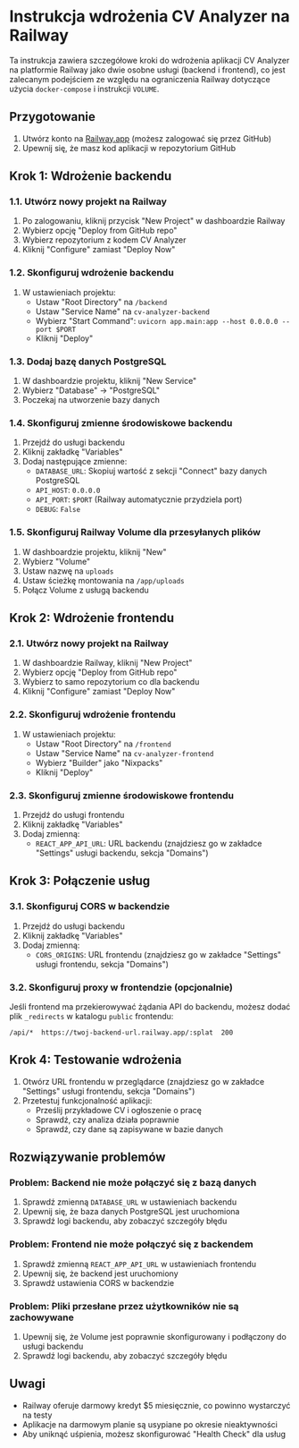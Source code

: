 # Instrukcja wdrożenia CV Analyzer na Railway

Ta instrukcja zawiera szczegółowe kroki do wdrożenia aplikacji CV Analyzer na platformie Railway jako dwie osobne usługi (backend i frontend), co jest zalecanym podejściem ze względu na ograniczenia Railway dotyczące użycia `docker-compose` i instrukcji `VOLUME`.

## Przygotowanie

1. Utwórz konto na [Railway.app](https://railway.app/) (możesz zalogować się przez GitHub)
2. Upewnij się, że masz kod aplikacji w repozytorium GitHub

## Krok 1: Wdrożenie backendu

### 1.1. Utwórz nowy projekt na Railway

1. Po zalogowaniu, kliknij przycisk "New Project" w dashboardzie Railway
2. Wybierz opcję "Deploy from GitHub repo"
3. Wybierz repozytorium z kodem CV Analyzer
4. Kliknij "Configure" zamiast "Deploy Now"

### 1.2. Skonfiguruj wdrożenie backendu

1. W ustawieniach projektu:
   - Ustaw "Root Directory" na `/backend`
   - Ustaw "Service Name" na `cv-analyzer-backend`
   - Wybierz "Start Command": `uvicorn app.main:app --host 0.0.0.0 --port $PORT`
   - Kliknij "Deploy"

### 1.3. Dodaj bazę danych PostgreSQL

1. W dashboardzie projektu, kliknij "New Service"
2. Wybierz "Database" → "PostgreSQL"
3. Poczekaj na utworzenie bazy danych

### 1.4. Skonfiguruj zmienne środowiskowe backendu

1. Przejdź do usługi backendu
2. Kliknij zakładkę "Variables"
3. Dodaj następujące zmienne:
   - `DATABASE_URL`: Skopiuj wartość z sekcji "Connect" bazy danych PostgreSQL
   - `API_HOST`: `0.0.0.0`
   - `API_PORT`: `$PORT` (Railway automatycznie przydziela port)
   - `DEBUG`: `False`

### 1.5. Skonfiguruj Railway Volume dla przesyłanych plików

1. W dashboardzie projektu, kliknij "New"
2. Wybierz "Volume"
3. Ustaw nazwę na `uploads`
4. Ustaw ścieżkę montowania na `/app/uploads`
5. Połącz Volume z usługą backendu

## Krok 2: Wdrożenie frontendu

### 2.1. Utwórz nowy projekt na Railway

1. W dashboardzie Railway, kliknij "New Project"
2. Wybierz opcję "Deploy from GitHub repo"
3. Wybierz to samo repozytorium co dla backendu
4. Kliknij "Configure" zamiast "Deploy Now"

### 2.2. Skonfiguruj wdrożenie frontendu

1. W ustawieniach projektu:
   - Ustaw "Root Directory" na `/frontend`
   - Ustaw "Service Name" na `cv-analyzer-frontend`
   - Wybierz "Builder" jako "Nixpacks"
   - Kliknij "Deploy"

### 2.3. Skonfiguruj zmienne środowiskowe frontendu

1. Przejdź do usługi frontendu
2. Kliknij zakładkę "Variables"
3. Dodaj zmienną:
   - `REACT_APP_API_URL`: URL backendu (znajdziesz go w zakładce "Settings" usługi backendu, sekcja "Domains")

## Krok 3: Połączenie usług

### 3.1. Skonfiguruj CORS w backendzie

1. Przejdź do usługi backendu
2. Kliknij zakładkę "Variables"
3. Dodaj zmienną:
   - `CORS_ORIGINS`: URL frontendu (znajdziesz go w zakładce "Settings" usługi frontendu, sekcja "Domains")

### 3.2. Skonfiguruj proxy w frontendzie (opcjonalnie)

Jeśli frontend ma przekierowywać żądania API do backendu, możesz dodać plik `_redirects` w katalogu `public` frontendu:

```
/api/*  https://twoj-backend-url.railway.app/:splat  200
```

## Krok 4: Testowanie wdrożenia

1. Otwórz URL frontendu w przeglądarce (znajdziesz go w zakładce "Settings" usługi frontendu, sekcja "Domains")
2. Przetestuj funkcjonalność aplikacji:
   - Prześlij przykładowe CV i ogłoszenie o pracę
   - Sprawdź, czy analiza działa poprawnie
   - Sprawdź, czy dane są zapisywane w bazie danych

## Rozwiązywanie problemów

### Problem: Backend nie może połączyć się z bazą danych

1. Sprawdź zmienną `DATABASE_URL` w ustawieniach backendu
2. Upewnij się, że baza danych PostgreSQL jest uruchomiona
3. Sprawdź logi backendu, aby zobaczyć szczegóły błędu

### Problem: Frontend nie może połączyć się z backendem

1. Sprawdź zmienną `REACT_APP_API_URL` w ustawieniach frontendu
2. Upewnij się, że backend jest uruchomiony
3. Sprawdź ustawienia CORS w backendzie

### Problem: Pliki przesłane przez użytkowników nie są zachowywane

1. Upewnij się, że Volume jest poprawnie skonfigurowany i podłączony do usługi backendu
2. Sprawdź logi backendu, aby zobaczyć szczegóły błędu

## Uwagi

- Railway oferuje darmowy kredyt $5 miesięcznie, co powinno wystarczyć na testy
- Aplikacje na darmowym planie są usypiane po okresie nieaktywności
- Aby uniknąć uśpienia, możesz skonfigurować "Health Check" dla usług
